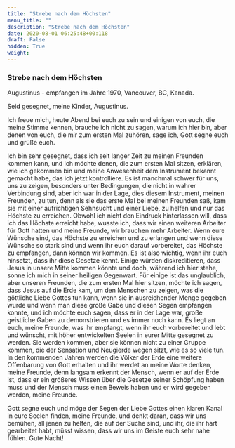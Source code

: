 ```yaml
---
title: "Strebe nach dem Höchsten"
menu_title: ""
description: "Strebe nach dem Höchsten"
date: 2020-08-01 06:25:48+00:118
draft: False
hidden: True
weight:
---
```

### Strebe nach dem Höchsten

Augustinus - empfangen im Jahre 1970, Vancouver, BC, Kanada.

Seid gesegnet, meine Kinder, Augustinus.

Ich freue mich, heute Abend bei euch zu sein und einigen von euch, die meine Stimme kennen, brauche ich nicht zu sagen, warum ich hier bin, aber denen von euch, die mir zum ersten Mal zuhören, sage ich, Gott segne euch und grüße euch.

Ich bin sehr gesegnet, dass ich seit langer Zeit zu meinen Freunden kommen kann, und ich möchte denen, die zum ersten Mal sitzen, erklären, wie ich gekommen bin und meine Anwesenheit dem Instrument bekannt gemacht habe, das ich jetzt kontrolliere. Es ist manchmal schwer für uns, uns zu zeigen, besonders unter Bedingungen, die nicht in wahrer Verbindung sind, aber ich war in der Lage, dies diesem Instrument, meinen Freunden, zu tun, denn als sie das erste Mal bei meinen Freunden saß, kam sie mit einer aufrichtigen Sehnsucht und einer Liebe, zu helfen und nur das Höchste zu erreichen. Obwohl ich nicht den Eindruck hinterlassen will, dass ich das Höchste erreicht habe, wusste ich, dass wir einen weiteren Arbeiter für Gott hatten und meine Freunde, wir brauchen mehr Arbeiter. Wenn eure Wünsche sind, das Höchste zu erreichen und zu erlangen und wenn diese Wünsche so stark sind und wenn ihr euch darauf vorbereitet, das Höchste zu empfangen, dann können wir kommen. Es ist also wichtig, wenn ihr euch hinsetzt, dass ihr diese Gesetze kennt. Einige würden diskreditieren, dass Jesus in unsere Mitte kommen könnte und doch, während ich hier stehe, sonne ich mich in seiner heiligen Gegenwart. Für einige ist das unglaublich, aber unseren Freunden, die zum ersten Mal hier sitzen, möchte ich sagen, dass Jesus auf die Erde kam, um den Menschen zu zeigen, was die göttliche Liebe Gottes tun kann, wenn sie in ausreichender Menge gegeben wurde und wenn man diese große Gabe und diesen Segen empfangen konnte, und ich möchte euch sagen, dass er in der Lage war, große geistliche Gaben zu demonstrieren und es immer noch kann. Es liegt an euch, meine Freunde, was ihr empfangt, wenn ihr euch vorbereitet und lebt und wünscht, mit höher entwickelten Seelen in eurer Mitte gesegnet zu werden. Sie werden kommen, aber sie können nicht zu einer Gruppe kommen, die der Sensation und Neugierde wegen sitzt, wie es so viele tun. In den kommenden Jahren werden die Völker der Erde eine weitere Offenbarung von Gott erhalten und ihr werdet an meine Worte denken, meine Freunde, denn langsam erkennt der Mensch, wenn er auf der Erde ist, dass er ein größeres Wissen über die Gesetze seiner Schöpfung haben muss und der Mensch muss einen Beweis haben und er wird gegeben werden, meine Freunde.

Gott segne euch und möge der Segen der Liebe Gottes einen klaren Kanal in eure Seelen finden, meine Freunde, und denkt daran, dass wir uns bemühen, all jenen zu helfen, die auf der Suche sind, und ihr, die ihr hart gearbeitet habt, müsst wissen, dass wir uns im Geiste euch sehr nahe fühlen. Gute Nacht!
